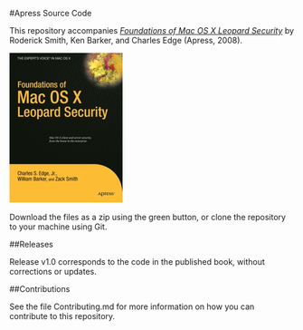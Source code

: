 #Apress Source Code

This repository accompanies [*Foundations of Mac OS X Leopard Security*](http://www.apress.com/9781590599891) by Roderick Smith, Ken Barker, and Charles Edge (Apress, 2008).

[comment]: #cover
![Cover image](9781590599891.jpg)

Download the files as a zip using the green button, or clone the repository to your machine using Git.

##Releases

Release v1.0 corresponds to the code in the published book, without corrections or updates.

##Contributions

See the file Contributing.md for more information on how you can contribute to this repository.
